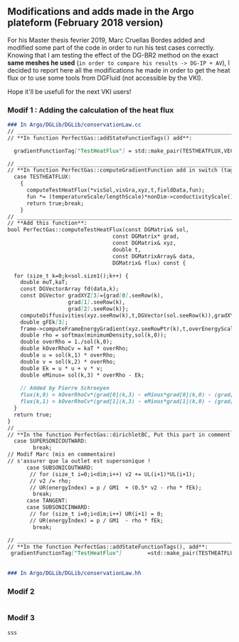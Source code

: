 ## Modifications and adds made in the Argo plateform (February 2018 version)
For his Master thesis fevrier 2019, Marc Cruellas Bordes added and modified some part of the code in order to run his test cases correctly. 
Knowing that I am testing the effect of the DG-BR2 method on the exact **same meshes he used** (`in order to compare his results -> DG-IP + AV`), I decided to report here all the modifications he made in order to get the heat flux or to use some tools from DGFluid (not accessible by the VKI).

Hope it'll be usefull for the next VKI users!

### Modif 1 : Adding the calculation of the heat flux 

```markdown
### In Argo/DGLib/DGLib/conservationLaw.cc
// _______________________________________________________________________________ 
// **In function PerfectGas::addStateFunctionTags() add**:

  gradientFunctionTag["TestHeatFlux"] = std::make_pair(TESTHEATFLUX,VECTOR);

// _______________________________________________________________________________ 
// **In function PerfectGas::computeGradientFunction add in switch (tag)**:
  case TESTHEATFLUX:
    {
      computeTestHeatFlux(*visSol,visGra,xyz,t,fieldData,fun);
      fun *= (temperatureScale/lengthScale)*nonDim->conductivityScale();
      return true;break;
    }
// _______________________________________________________________________________  
// **Add this function**:
bool PerfectGas::computeTestHeatFlux(const DGMatrix& sol,
                                 const DGMatrix* grad,
                                 const DGMatrix& xyz,
                                 double t,
                                 const DGMatrixArray& data,
                                 DGMatrix& flux) const {

  for (size_t k=0;k<sol.size1();k++) {
    double muT,kaT;
    const DGVectorArray fd(data,k);
    const DGVector gradXYZ[3]={grad[0].seeRow(k),
                   grad[1].seeRow(k),
                   grad[2].seeRow(k)};
    computeDiffusivities(xyz.seeRow(k),t,DGVector(sol.seeRow(k)),gradXYZ,fd,muT,kaT);
    double gFEk[3];
    frame->computeFrameEnergyGradient(xyz.seeRowPtr(k),t,overEnergyScale,gFEk);
    double rho = softmax(minimumDensity,sol(k,0));
    double overRho = 1./sol(k,0);
    double kOverRhoCv = kaT * overRho;
    double u = sol(k,1) * overRho;
    double v = sol(k,2) * overRho;
    double Ek = u * u + v * v;
    double eMinus= sol(k,3) * overRho - Ek;
    
    // Added by Pierre Schrooyen
    flux(k,0) = kOverRhoCv*(grad[0](k,3) - eMinus*grad[0](k,0) - (grad[0](k,1)*u + grad[0](k,2)*v)+rho*gFEk[0]); 
    flux(k,1) = kOverRhoCv*(grad[1](k,3) - eMinus*grad[1](k,0) - (grad[1](k,1)*u + grad[1](k,2)*v)+rho*gFEk[1]); 
  }
  return true;
}
// _______________________________________________________________________________ 
// **In the function PerfectGas::dirichletBC, Put this part in comment as done here**:
  case SUPERSONICOUTWARD:
        break;
// Modif Marc (mis en commentaire)
// s'assurer que la outlet est supersonique ! 
      case SUBSONICOUTWARD:
       // for (size_t i=0;i<dim;i++) v2 += UL(i+1)*UL(i+1);
       // v2 /= rho; 
       // UR(energyIndex) = p / GM1  + (0.5* v2 - rho * fEk);
        break;
      case TANGENT:
      case SUBSONICINWARD:
       // for (size_t i=0;i<dim;i++) UR(i+1) = 0;
       // UR(energyIndex) = p / GM1  - rho * fEk;
        break;

// _______________________________________________________________________________ 
// **In the function PerfectGas::addStateFunctionTags(), add**:
 gradientFunctionTag["TestHeatFlux"]        =std::make_pair(TESTHEATFLUX,VECTOR);
 
 
### In Argo/DGLib/DGLib/conservationLaw.hh

```


### Modif 2

```markdown

```


### Modif 3

```markdown
sss

```
